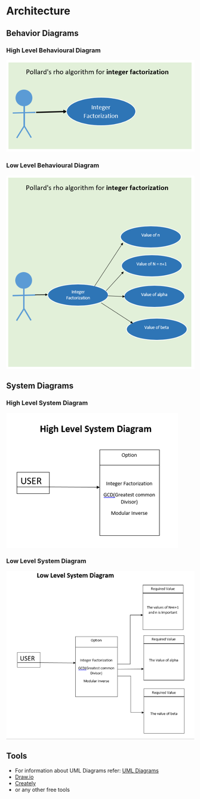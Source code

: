 # Architecture

## Behavior Diagrams

### High Level Behavioural Diagram
![High Level Usecase Diagram](https://github.com/pradhanamit/SDLC-Project/blob/main/2-Architecture/Behavior%20Diagrams/HighLevel-.PNG)

### Low Level Behavioural Diagram
![Low Level Usecase Diagram](https://github.com/pradhanamit/SDLC-Project/blob/main/2-Architecture/Behavior%20Diagrams/LowLevel-.PNG)

## System Diagrams

### High Level System Diagram
![High Level sys Diagram](https://github.com/pradhanamit/SDLC-Project/blob/main/2-Architecture/Structure%20Diagrams/HighLevelSystemDiagram.PNG)

### Low Level System Diagram
![Low Level sys Diagram](https://github.com/pradhanamit/SDLC-Project/blob/main/2-Architecture/Structure%20Diagrams/LowLevelSystemDiagram.PNG)

## Tools 
* For information about UML Diagrams refer: [UML Diagrams](https://www.uml-diagrams.org/uml-25-diagrams.html)
* [Draw.io](https://app.diagrams.net/)
* [Creately](https://app.creately.com/diagram/create)
* or any other free tools
